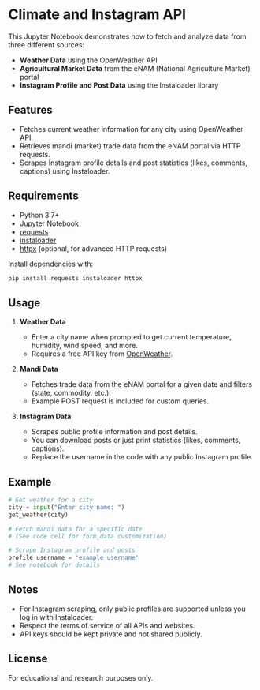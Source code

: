 # Climate and Instagram API

This Jupyter Notebook demonstrates how to fetch and analyze data from three different sources:
- **Weather Data** using the OpenWeather API
- **Agricultural Market Data** from the eNAM (National Agriculture Market) portal
- **Instagram Profile and Post Data** using the Instaloader library

## Features

- Fetches current weather information for any city using OpenWeather API.
- Retrieves mandi (market) trade data from the eNAM portal via HTTP requests.
- Scrapes Instagram profile details and post statistics (likes, comments, captions) using Instaloader.

## Requirements

- Python 3.7+
- Jupyter Notebook
- [requests](https://pypi.org/project/requests/)
- [instaloader](https://pypi.org/project/instaloader/)
- [httpx](https://pypi.org/project/httpx/) (optional, for advanced HTTP requests)

Install dependencies with:

```sh
pip install requests instaloader httpx
```

## Usage

1. **Weather Data**
   - Enter a city name when prompted to get current temperature, humidity, wind speed, and more.
   - Requires a free API key from [OpenWeather](https://openweathermap.org/).

2. **Mandi Data**
   - Fetches trade data from the eNAM portal for a given date and filters (state, commodity, etc.).
   - Example POST request is included for custom queries.

3. **Instagram Data**
   - Scrapes public profile information and post details.
   - You can download posts or just print statistics (likes, comments, captions).
   - Replace the username in the code with any public Instagram profile.

## Example

```python
# Get weather for a city
city = input("Enter city name: ")
get_weather(city)

# Fetch mandi data for a specific date
# (See code cell for form_data customization)

# Scrape Instagram profile and posts
profile_username = 'example_username'
# See notebook for details
```

## Notes

- For Instagram scraping, only public profiles are supported unless you log in with Instaloader.
- Respect the terms of service of all APIs and websites.
- API keys should be kept private and not shared publicly.

## License

For educational and research purposes only.
